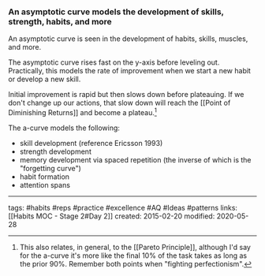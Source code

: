 ### An asymptotic curve models the development of skills, strength, habits, and more
An asymptotic curve is seen in the development of habits, skills,  muscles, and more.

The asymptotic curve rises fast on the y-axis before leveling out. Practically, this models the rate of improvement when we start a new habit or develop a new skill.

Initial improvement is rapid but then slows down before plateauing. If we don't change up our actions, that slow down will reach the [[Point of Diminishing Returns]] and become a plateau.[^1]

The a-curve models the following:
- skill development (reference Ericsson 1993)
- strength development
- memory development via spaced repetition (the inverse of which is the "forgetting curve")
- habit formation
- attention spans

---
tags: #habits #reps #practice #excellence #AQ #Ideas #patterns
links: [[Habits MOC - Stage 2#Day 2]]
created: 2015-02-20
modified: 2020-05-28

[^1]: This also relates, in general, to the [[Pareto Principle]], although I'd say for the a-curve it's more like the final 10% of the task takes as long as the prior 90%. Remember both points when "fighting perfectionism".